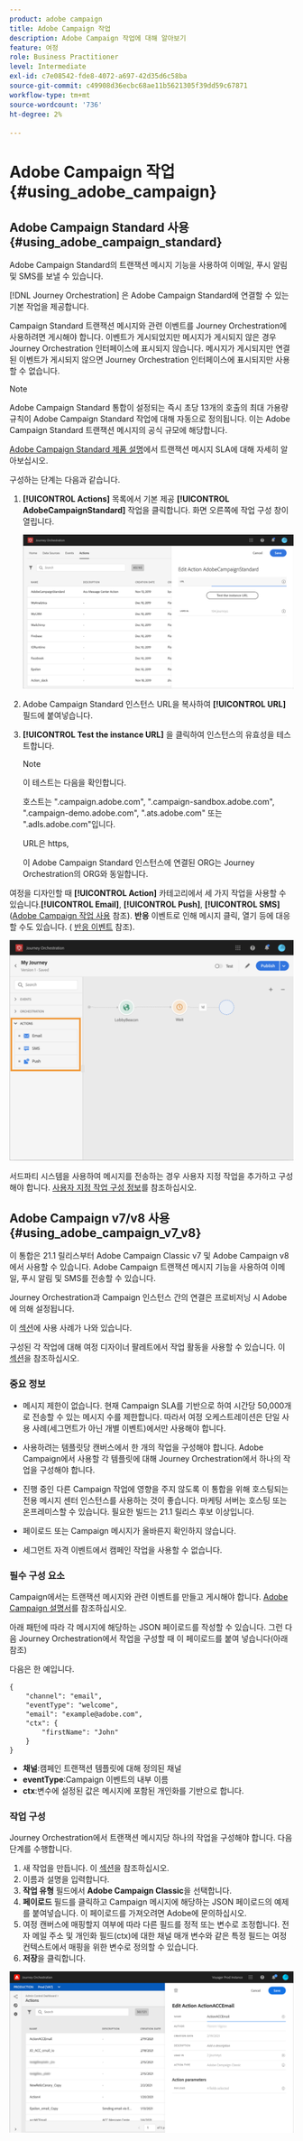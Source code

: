 ```yaml
---
product: adobe campaign
title: Adobe Campaign 작업
description: Adobe Campaign 작업에 대해 알아보기
feature: 여정
role: Business Practitioner
level: Intermediate
exl-id: c7e08542-fde8-4072-a697-42d35d6c58ba
source-git-commit: c49908d36ecbc68ae11b5621305f39dd59c67871
workflow-type: tm+mt
source-wordcount: '736'
ht-degree: 2%

---
```


# Adobe Campaign 작업 {#using_adobe_campaign}

## Adobe Campaign Standard 사용 {#using_adobe_campaign_standard}

Adobe Campaign Standard의 트랜잭션 메시지 기능을 사용하여 이메일, 푸시 알림 및 SMS를 보낼 수 있습니다.

[!DNL Journey Orchestration] 은 Adobe Campaign Standard에 연결할 수 있는 기본 작업을 제공합니다.

Campaign Standard 트랜잭션 메시지와 관련 이벤트를 Journey Orchestration에 사용하려면 게시해야 합니다. 이벤트가 게시되었지만 메시지가 게시되지 않은 경우 Journey Orchestration 인터페이스에 표시되지 않습니다. 메시지가 게시되지만 연결된 이벤트가 게시되지 않으면 Journey Orchestration 인터페이스에 표시되지만 사용할 수 없습니다.

>[!NOTE]
>
>Adobe Campaign Standard 통합이 설정되는 즉시 초당 13개의 호출의 최대 가용량 규칙이 Adobe Campaign Standard 작업에 대해 자동으로 정의됩니다. 이는 Adobe Campaign Standard 트랜잭션 메시지의 공식 규모에 해당합니다.
>
>[Adobe Campaign Standard 제품 설명](https://helpx.adobe.com/kr/legal/product-descriptions/campaign-standard.html)에서 트랜잭션 메시지 SLA에 대해 자세히 알아보십시오.

구성하는 단계는 다음과 같습니다.

1. **[!UICONTROL Actions]** 목록에서 기본 제공 **[!UICONTROL AdobeCampaignStandard]** 작업을 클릭합니다. 화면 오른쪽에 작업 구성 창이 열립니다.

   ![](../assets/actioncampaign.png)

1. Adobe Campaign Standard 인스턴스 URL을 복사하여 **[!UICONTROL URL]** 필드에 붙여넣습니다.

1. **[!UICONTROL Test the instance URL]** 을 클릭하여 인스턴스의 유효성을 테스트합니다.

   >[!NOTE]
   >
   >이 테스트는 다음을 확인합니다.
   >
   >호스트는 &quot;.campaign.adobe.com&quot;, &quot;.campaign-sandbox.adobe.com&quot;, &quot;.campaign-demo.adobe.com&quot;, &quot;.ats.adobe.com&quot; 또는 &quot;.adls.adobe.com&quot;입니다.
   >
   >URL은 https,
   >
   >이 Adobe Campaign Standard 인스턴스에 연결된 ORG는 Journey Orchestration의 ORG와 동일합니다.

여정을 디자인할 때 **[!UICONTROL Action]** 카테고리에서 세 가지 작업을 사용할 수 있습니다.**[!UICONTROL Email]**, **[!UICONTROL Push]**, **[!UICONTROL SMS]**([Adobe Campaign 작업 사용](../building-journeys/using-adobe-campaign-actions.md) 참조). **반응** 이벤트로 인해 메시지 클릭, 열기 등에 대응할 수도 있습니다. ( [반응 이벤트](../building-journeys/reaction-events.md) 참조).

![](../assets/journey58.png)

서드파티 시스템을 사용하여 메시지를 전송하는 경우 사용자 지정 작업을 추가하고 구성해야 합니다. [사용자 지정 작업 구성 정보](../action/about-custom-action-configuration.md)를 참조하십시오.

## Adobe Campaign v7/v8 사용 {#using_adobe_campaign_v7_v8}

이 통합은 21.1 릴리스부터 Adobe Campaign Classic v7 및 Adobe Campaign v8에서 사용할 수 있습니다. Adobe Campaign 트랜잭션 메시지 기능을 사용하여 이메일, 푸시 알림 및 SMS를 전송할 수 있습니다.

Journey Orchestration과 Campaign 인스턴스 간의 연결은 프로비저닝 시 Adobe에 의해 설정됩니다.

이 [섹션](../usecase/campaign-v7-v8-use-case.md)에 사용 사례가 나와 있습니다.

구성된 각 작업에 대해 여정 디자이너 팔레트에서 작업 활동을 사용할 수 있습니다. 이 [섹션](../building-journeys/using-adobe-campaign-actions.md)을 참조하십시오.

### 중요 정보

* 메시지 제한이 없습니다. 현재 Campaign SLA를 기반으로 하여 시간당 50,000개로 전송할 수 있는 메시지 수를 제한합니다. 따라서 여정 오케스트레이션은 단일 사용 사례(세그먼트가 아닌 개별 이벤트)에서만 사용해야 합니다.

* 사용하려는 템플릿당 캔버스에서 한 개의 작업을 구성해야 합니다. Adobe Campaign에서 사용할 각 템플릿에 대해 Journey Orchestration에서 하나의 작업을 구성해야 합니다.

* 진행 중인 다른 Campaign 작업에 영향을 주지 않도록 이 통합을 위해 호스팅되는 전용 메시지 센터 인스턴스를 사용하는 것이 좋습니다. 마케팅 서버는 호스팅 또는 온프레미스할 수 있습니다. 필요한 빌드는 21.1 릴리스 후보 이상입니다.

* 페이로드 또는 Campaign 메시지가 올바른지 확인하지 않습니다.

* 세그먼트 자격 이벤트에서 캠페인 작업을 사용할 수 없습니다.

### 필수 구성 요소

Campaign에서는 트랜잭션 메시지와 관련 이벤트를 만들고 게시해야 합니다. [Adobe Campaign 설명서](https://experienceleague.adobe.com/docs/campaign-classic/using/transactional-messaging/introduction/about-transactional-messaging.html#transactional-messaging)를 참조하십시오.

아래 패턴에 따라 각 메시지에 해당하는 JSON 페이로드를 작성할 수 있습니다. 그런 다음 Journey Orchestration에서 작업을 구성할 때 이 페이로드를 붙여 넣습니다(아래 참조)

다음은 한 예입니다.

```
{
    "channel": "email",
    "eventType": "welcome",
    "email": "example@adobe.com",
    "ctx": {
        "firstName": "John"
    }
}
```

* **채널**:캠페인 트랜잭션 템플릿에 대해 정의된 채널
* **eventType**:Campaign 이벤트의 내부 이름
* **ctx**:변수에 설정된 값은 메시지에 포함된 개인화를 기반으로 합니다.

### 작업 구성

Journey Orchestration에서 트랜잭션 메시지당 하나의 작업을 구성해야 합니다. 다음 단계를 수행합니다.

1. 새 작업을 만듭니다. 이 [섹션](../action/action.md)을 참조하십시오.
1. 이름과 설명을 입력합니다.
1. **작업 유형** 필드에서 **Adobe Campaign Classic**&#x200B;을 선택합니다.
1. **페이로드** 필드를 클릭하고 Campaign 메시지에 해당하는 JSON 페이로드의 예제를 붙여넣습니다. 이 페이로드를 가져오려면 Adobe에 문의하십시오.
1. 여정 캔버스에 매핑할지 여부에 따라 다른 필드를 정적 또는 변수로 조정합니다. 전자 메일 주소 및 개인화 필드(ctx)에 대한 채널 매개 변수와 같은 특정 필드는 여정 컨텍스트에서 매핑을 위한 변수로 정의할 수 있습니다.
1. **저장**&#x200B;을 클릭합니다.

![](../assets/accintegration1.png)


